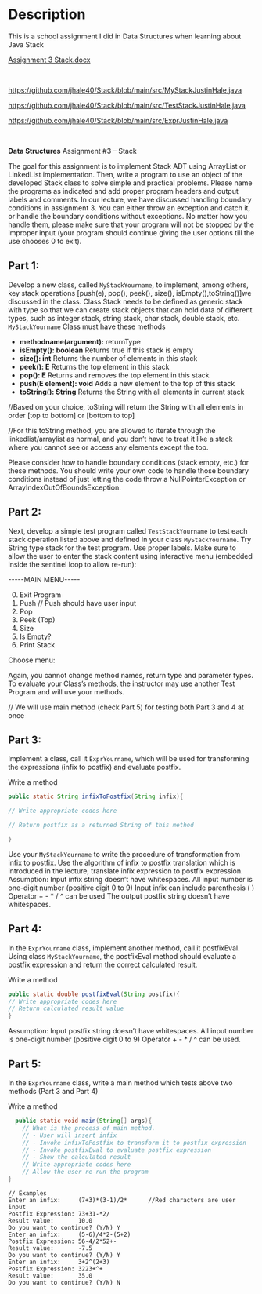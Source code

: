 
# Description

This is a school assignment I did in Data Structures when learning about Java Stack

[Assignment 3 Stack.docx](https://github.com/jhale40/Stack/files/13806479/Assignment.3.Stack.docx)

<br>

https://github.com/jhale40/Stack/blob/main/src/MyStackJustinHale.java

https://github.com/jhale40/Stack/blob/main/src/TestStackJustinHale.java

https://github.com/jhale40/Stack/blob/main/src/ExprJustinHale.java

<br>


**Data Structures**
Assignment #3 – Stack


The goal for this assignment is to implement Stack ADT using ArrayList or LinkedList implementation. Then, write a program to use an object of the developed Stack class to solve simple and practical problems. Please name the programs as indicated and add proper program headers and output labels and comments.
In our lecture, we have discussed handling boundary conditions in assignment 3. You can either throw an exception and catch it, or handle the boundary conditions without exceptions. No matter how you handle them, please make sure that your program will not be stopped by the improper input (your program should continue giving the user options till the use chooses 0 to exit).

## Part 1:

Develop a new class, called ``MyStackYourname``, to implement, among others, key stack operations [push(e), pop(), peek(), size(), isEmpty(),toString()]we discussed in the class. Class Stack needs to be defined as generic stack with type <E> so that we can create stack objects that can hold data of different types, such as integer stack, string stack, char stack, double stack, etc. 
``MyStackYourname`` Class must have these methods

-	**methodname(argument):** 	returnType
-	**isEmpty(): boolean**		Returns true if this stack is empty
-	**size(): int**			Returns the number of elements in this stack
-	**peek(): E**			Returns the top element in this stack
-	**pop(): E**				Returns and removes the top element in this stack
-	**push(E element): void**		Adds a new element to the top of this stack
-	**toString(): String**			Returns the String with all elements in current stack


//Based on your choice, toString will return the String with all elements in order [top to bottom] or [bottom to top]

//For this toString method, you are allowed to iterate through the linkedlist/arraylist as normal, and you don’t have to treat it like a stack where you cannot see or access any elements except the top.

Please consider how to handle boundary conditions (stack empty, etc.) for these methods. You should write your own code to handle those boundary conditions instead of just letting the code throw a NullPointerException or ArrayIndexOutOfBoundsException.

## Part 2:

Next, develop a simple test program called `TestStackYourname` to test each stack operation listed above and defined in your class ``MyStackYourname``. Try String type stack for the test program. Use proper labels. 
Make sure to allow the user to enter the stack content using interactive menu (embedded inside the sentinel loop to allow re-run):

-----MAIN MENU-----

0.  Exit Program
1.  Push				// Push should have user input
2.  Pop
3.  Peek (Top)
4.  Size
5.  Is Empty?
6.  Print Stack
   
Choose menu: 

Again, you cannot change method names, return type and parameter types. 
To evaluate your Class’s methods, the instructor may use another Test Program and will use your methods.

// We will use main method (check Part 5) for testing both Part 3 and 4 at once


## Part 3:

Implement a class, call it `ExprYourname`, which will be used for transforming the expressions (infix to postfix) and evaluate postfix.

Write a method 

```java
public static String infixToPostfix(String infix){

// Write appropriate codes here

// Return postfix as a returned String of this method

}	
```

Use your ``MyStackYourname`` to write the procedure of transformation from infix to postfix. Use the algorithm of infix to postfix translation which is introduced in the lecture, translate infix expression to postfix expression.
Assumption: 
Input infix string doesn’t have whitespaces.
All input number is one-digit number (positive digit 0 to 9)
Input infix can include parenthesis ( )
Operator + - * / ^ can be used
	The output postfix string doesn’t have whitespaces.

## Part 4:

In the `ExprYourname` class, implement another method, call it postfixEval. Using class ``MyStackYourname``, the postfixEval method should evaluate a postfix expression and return the correct calculated result. 

Write a method 
```java
public static double postfixEval(String postfix){
// Write appropriate codes here
// Return calculated result value
}
```	
Assumption: 
Input postfix string doesn’t have whitespaces.
All input number is one-digit number (positive digit 0 to 9)
Operator + - * / ^ can be used.
	

## Part 5:

In the `ExprYourname` class, write a main method which tests above two methods (Part 3 and Part 4)

Write a method 
```java
  public static void main(String[] args){
    // What is the process of main method.
    // - User will insert infix
    // - Invoke infixToPostfix to transform it to postfix expression
    // - Invoke postfixEval to evaluate postfix expression
    // - Show the calculated result
    // Write appropriate codes here
    // Allow the user re-run the program
}
```

```
// Examples
Enter an infix:		(7+3)*(3-1)/2*		//Red characters are user input 
Postfix Expression:	73+31-*2/
Result value:		10.0
Do you want to continue? (Y/N) Y
Enter an infix:		(5-6)/4*2-(5+2)		
Postfix Expression:	56-4/2*52+-
Result value:		-7.5
Do you want to continue? (Y/N) Y
Enter an infix:		3+2^(2+3)		
Postfix Expression:	3223+^+
Result value:		35.0
Do you want to continue? (Y/N) N
```

